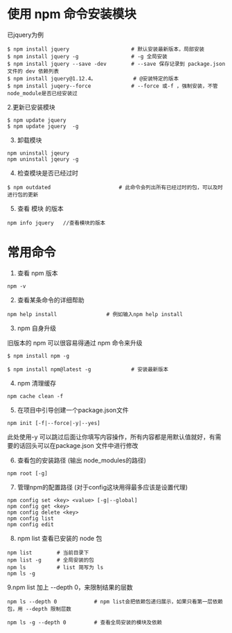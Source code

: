 
# 使用 npm 命令安装模块

已jquery为例

```
$ npm install jquery					# 默认安装最新版本，局部安装
$ npm install jquery -g                 # -g 全局安装
$ npm install jquery --save -dev        # --save 保存记录到 package.json 文件的 dev 依赖列表
$ npm install jquery@1.12.4。			# @安装特定的版本
$ npm install juqery--force             # --force 或-f ，强制安装，不管node_module是否已经安装过
```

2.更新已安装模块
```
$ npm update jquery 
$ npm update jquery  -g
```


3. 卸载模块

```
npm uninstall jqeury
npm uninstall jqeury -g
```

4. 检查模块是否已经过时
```
$ npm outdated 						# 此命令会列出所有已经过时的包，可以及时进行包的更新
```

5. 查看 模块 的版本 

```
npm info jquery   //查看模块的版本
```



# 常用命令

1. 查看 npm 版本

```
npm -v
```

2. 查看某条命令的详细帮助 
```
npm help install				# 例如输入npm help install
```


3. npm 自身升级

旧版本的 npm 可以很容易得通过 npm 命令来升级
```
$ npm install npm -g

$ npm install npm@latest -g 			# 安装最新版本
```

4. npm 清理缓存
```
npm cache clean -f
```

5. 在项目中引导创建一个package.json文件
```
npm init [-f|--force|-y|--yes]
```
此处使用-y 可以跳过后面让你填写内容操作，所有内容都是用默认值就好，有需要的话回头可以在package.json 文件中进行修改


6. 查看包的安装路径		(输出 node_modules的路径)
```
npm root [-g]
```

7. 管理npm的配置路径 	(对于config这块用得最多应该是设置代理)
```
npm config set <key> <value> [-g|--global]
npm config get <key>
npm config delete <key>
npm config list
npm config edit
```

8. npm list 查看已安装的 node 包

```
npm list		# 当前目录下
npm list -g		# 全局安装的包
npm ls  		# list 简写为 ls
npm ls -g 
```


9.npm list 加上 --depth 0，来限制结果的层数
```
npm ls --depth 0			# npm list会把依赖包递归展示，如果只看第一层依赖包，用 --depth 限制层数

npm ls -g --depth 0			# 查看全局安装的模块及依赖
```